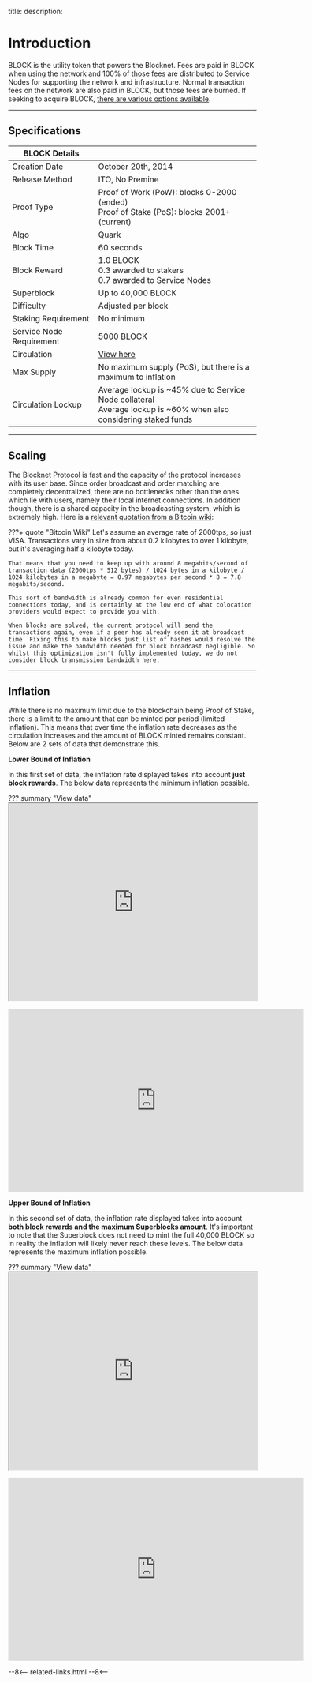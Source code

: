 title: 
description:

# Introduction

BLOCK is the utility token that powers the Blocknet. Fees are paid in BLOCK when using the network and 100% of those fees are distributed to Service Nodes for supporting the network and infrastructure. Normal transaction fees on the network are also paid in BLOCK, but those fees are burned. If seeking to acquire BLOCK, [there are various options available](/project/exchanges).

---

## Specifications

|BLOCK Details 			| 					|
------------------------|--------------------
Creation Date   		| October 20th, 2014
Release Method  		| ITO, No Premine
Proof Type   			| Proof of Work (PoW): blocks 0-2000 (ended) <br>Proof of Stake (PoS): blocks 2001+ (current)
Algo					| Quark
Block Time 				| 60 seconds
Block Reward 			| 1.0 BLOCK <br>0.3 awarded to stakers <br>0.7 awarded to Service Nodes
Superblock 				| Up to 40,000 BLOCK
Difficulty				| Adjusted per block<span id="spec_difficulty"></span>
Staking Requirement		| No minimum
Service Node Requirement| 5000 BLOCK
Circulation 			| <span id="spec_circulation">[View here](https://chainz.cryptoid.info/block/)</span>
Max Supply 				| No maximum supply (PoS), but there is a maximum to inflation
Circulation Lockup 		| Average lockup is ~45% due to Service Node collateral <br>Average lockup is ~60% when also considering staked funds

<script type="text/javascript">
	function spec_numberPretty(num) {
		var number = num.toString().split('.');
		var prettyNum;
		if (number[0] > 0) {
			number[0] = number[0].replace(/\B(?=(\d{3})+(?!\d))/g, ",");
			if (number[1]) {
				number[1] = number[1].substr(0,2);
			}
	    prettyNum = number.join(".");
		} else {
			prettyNum = Math.round(num*1000000)/1000000;
		}
		return prettyNum;
	}
	function spec_getDifficulty() {
		var url = "https://chainz.cryptoid.info/block/api.dws?q=getdifficulty";
		spec_ajax(url, false).then(function(data) {
			if (!isNaN(Number(data))) {
				var difficulty = spec_numberPretty(Math.round( Number(data) ));
				document.getElementById("spec_difficulty").innerHTML = ", currently " + difficulty;
			}
		});
	}
	function spec_getCirculation() {
		var url = "https://chainz.cryptoid.info/block/api.dws?q=totalcoins";
		spec_ajax(url, false).then(function(data) {
			if (!isNaN(Number(data))) {
				var circulation = spec_numberPretty(Math.round( Number(data) ));
				document.getElementById("spec_circulation").innerHTML = "Currently " + circulation + " BLOCK";
			}
		});
	}
	function spec_ajax(url, json) {
		var ajaxPromise = new Promise(function(resolve, reject){
			var xhr = new XMLHttpRequest();
			var status = true;
			xhr.open('GET', url);
			xhr.send();
			xhr.onreadystatechange = function(){
				// check state of call
				if (xhr.readyState === 4){
					// check if call was successful
					if (xhr.status === 200){
						if (json) {
							var response = JSON.parse(this.responseText);
							// return data from callback
							resolve(response);
						} else {
							var response = this.responseText;
							// return data from callback
							resolve(response);
						}
					} else {
						// return error
						return console.log("failed request");
					}
				} else {
					if (status) {
						console.log("fetching...");
						status = false;
					}
				}
			}
		});
		return ajaxPromise;
	}
	document.addEventListener("DOMContentLoaded", function() {
		spec_getDifficulty();
		spec_getCirculation();
	});
</script>

---

## Scaling
The Blocknet Protocol is fast and the capacity of the protocol increases with its user base. Since order broadcast and order matching are completely decentralized, there are no bottlenecks other than the ones which lie with users, namely their local internet connections. In addition though, there is a shared capacity in the broadcasting system, which is extremely high. Here is a [relevant quotation from a Bitcoin wiki](https://en.bitcoin.it/wiki/Scalability#Scalability_targets): 

???+ quote "Bitcoin Wiki"
	Let's assume an average rate of 2000tps, so just VISA. Transactions vary in size from about 0.2 kilobytes to over 1 kilobyte, but it's averaging half a kilobyte today. 

	That means that you need to keep up with around 8 megabits/second of transaction data (2000tps * 512 bytes) / 1024 bytes in a kilobyte / 1024 kilobytes in a megabyte = 0.97 megabytes per second * 8 = 7.8 megabits/second. 

	This sort of bandwidth is already common for even residential connections today, and is certainly at the low end of what colocation providers would expect to provide you with.

	When blocks are solved, the current protocol will send the transactions again, even if a peer has already seen it at broadcast time. Fixing this to make blocks just list of hashes would resolve the issue and make the bandwidth needed for block broadcast negligible. So whilst this optimization isn't fully implemented today, we do not consider block transmission bandwidth here. 

<!-- Finally, there is an inherent limitation in the blockchains a party chooses to use that affects the time between exchanging tokens and performing subsequent exchanges with them, which is the blockchain's confirmation time. If a party wishes to exchange Bitcoin at a "trustless" (well, widely regarded as non-risky) level of security, (s)he should wait an hour before re-trading an address. However, there is the ability to adjust the number of confirmations required when performing an exchange, and even the ability to perform a “0-conf” exchange. It should be noted, though, that the risk increases with less confirmations used.  -->

---

## Inflation

While there is no maximum limit due to the blockchain being Proof of Stake, there is a limit to the amount that can be minted per period (limited inflation). This means that over time the inflation rate decreases as the circulation increases and the amount of BLOCK minted remains constant. Below are 2 sets of data that demonstrate this.

**Lower Bound of Inflation**

In this first set of data, the inflation rate displayed takes into account **just block rewards**. The below data represents the minimum inflation possible.

??? summary "View data"
	<iframe src="https://docs.google.com/spreadsheets/d/e/2PACX-1vRUGVYPXkYDso16xDhnGUes4OGGmNGE1wR1QhMtqHO7DtlymWCyZWQd5jQ3DNZqqOl12FvLQIrqM7gJ/pubhtml?gid=795490604&amp;single=true&amp;widget=true&amp;headers=false" width="100%" height="400px"></iframe>

<iframe width="600" height="371" seamless frameborder="0" scrolling="no" src="https://docs.google.com/spreadsheets/d/e/2PACX-1vRUGVYPXkYDso16xDhnGUes4OGGmNGE1wR1QhMtqHO7DtlymWCyZWQd5jQ3DNZqqOl12FvLQIrqM7gJ/pubchart?oid=1462390457&amp;format=interactive"></iframe>


**Upper Bound of Inflation**

In this second set of data, the inflation rate displayed takes into account **both block rewards and the maximum [Superblocks](/governance/introduction#superblock) amount**. It's important to note that the Superblock does not need to mint the full 40,000 BLOCK so in reality the inflation will likely never reach these levels. The below data represents the maximum inflation possible.

??? summary "View data"
	<iframe src="https://docs.google.com/spreadsheets/d/e/2PACX-1vRUGVYPXkYDso16xDhnGUes4OGGmNGE1wR1QhMtqHO7DtlymWCyZWQd5jQ3DNZqqOl12FvLQIrqM7gJ/pubhtml?gid=222507205&amp;single=true&amp;widget=true&amp;headers=false" width="100%" height="400px"></iframe>

<iframe width="600" height="371" seamless frameborder="0" scrolling="no" src="https://docs.google.com/spreadsheets/d/e/2PACX-1vRUGVYPXkYDso16xDhnGUes4OGGmNGE1wR1QhMtqHO7DtlymWCyZWQd5jQ3DNZqqOl12FvLQIrqM7gJ/pubchart?oid=2133394205&amp;format=interactive"></iframe>











<!-- 
======= Start: Related Links Section =======
- This is the related links section at the bottom of each page.
- It lists the links in the relatedLinks array variable below.
	Example: relatedLinks = [{"name":"Blocknet Website","link":"https://blocknet.co"},{"name":"API Docs","link":"https://api.blocknet.co"}];
- If the array is empty, ie. relatedLinks = [], then the related links section will not be displayed.
related-links.html
- The template and logic for the related links section can be found in docs/snippets/related-links.html
- The base path is defaulted to docs/snippets/, which can be edited in the mkdocs.yml file
- The template and logic is linked with markdown_extensions: pymdownx.snippets
-->
<script type="text/javascript">
var relatedLinks = [];
</script>

--8<--
related-links.html
--8<-- 
<!-- 
======= End: Related Links Section ======= 
-->





